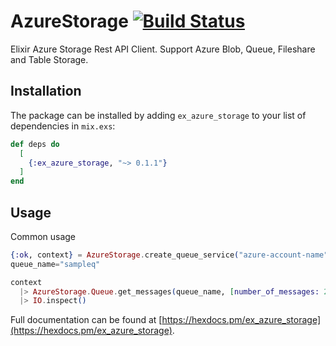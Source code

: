 # AzureStorage  [![Build Status](https://github.com/csokun/ex_azure_storage/workflows/CI/badge.svg?branch=master)](https://github.com/csokun/ex_azure_storage/actions?query=workflow%3ACI)

Elixir Azure Storage Rest API Client. Support Azure Blob, Queue, Fileshare and Table Storage.

## Installation

The package can be installed
by adding `ex_azure_storage` to your list of dependencies in `mix.exs`:

```elixir
def deps do
  [
    {:ex_azure_storage, "~> 0.1.1"}
  ]
end
```
## Usage

Common usage

```elixir
{:ok, context} = AzureStorage.create_queue_service("azure-account-name", "azure-account-key")
queue_name="sampleq"

context
  |> AzureStorage.Queue.get_messages(queue_name, [number_of_messages: 25, visibility_timeout: 60])
  |> IO.inspect()

```

Full documentation can be found at [https://hexdocs.pm/ex_azure_storage](https://hexdocs.pm/ex_azure_storage).
